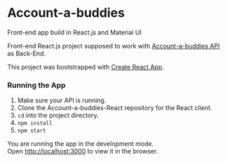 # Account-a-buddies

Front-end app build in React.js and Material UI

Front-end  React.js project supposed to work with [Account-a-buddies API](https://github.com/felipetempus/accountabuddies-API) as Back-End.

This project was bootstrapped with [Create React App](https://github.com/facebook/create-react-app).

### Running the App
1. Make sure your API is running.
2. Clone the Account-a-buddies-React repository for the React client.
3. ```cd``` into the project directory.
4. ```npm install```
5. ```npm start```

You are running the app in the development mode.<br />
Open [http://localhost:3000](http://localhost:3000) to view it in the browser.

